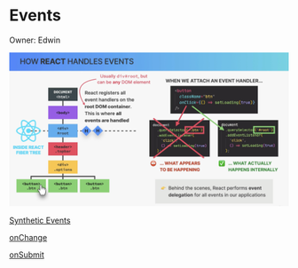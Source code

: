 # Events

Owner: Edwin

![Screenshot 2024-02-04 at 11.15.18 AM.png](Events%20f8c86885f64b438b8aca2258a8478680/Screenshot_2024-02-04_at_11.15.18_AM.png)

[Synthetic Events](Events%20f8c86885f64b438b8aca2258a8478680/Synthetic%20Events%20dcf2a49a2ba648c39d2a127fbf624886.md)

[onChange](Events%20f8c86885f64b438b8aca2258a8478680/onChange%2021afb7a9e2794922b745acfe324b3e6f.md)

[onSubmit](Events%20f8c86885f64b438b8aca2258a8478680/onSubmit%201a55d97042e0488cb7735bd796fc4e65.md)